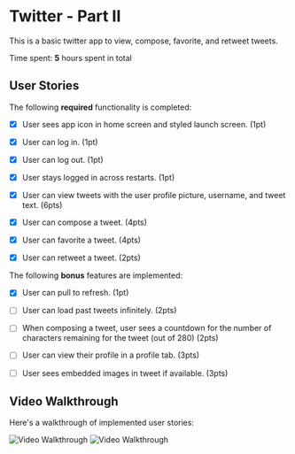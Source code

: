 # Twitter - Part II

This is a basic twitter app to view, compose, favorite, and retweet tweets.

Time spent: **5** hours spent in total

## User Stories

The following **required** functionality is completed:

- [x] User sees app icon in home screen and styled launch screen. (1pt)
- [x] User can log in. (1pt)
- [x] User can log out. (1pt)
- [x] User stays logged in across restarts. (1pt)
- [x] User can view tweets with the user profile picture, username, and tweet text. (6pts)

- [x] User can compose a tweet. (4pts)
- [x] User can favorite a tweet. (4pts)
- [x] User can retweet a tweet. (2pts)

The following **bonus** features are implemented:

- [x] User can pull to refresh. (1pt)
- [ ] User can load past tweets infinitely. (2pts)

- [ ] When composing a tweet, user sees a countdown for the number of characters remaining for the tweet (out of 280) (2pts)
- [ ] User can view their profile in a profile tab. (3pts)
- [ ] User sees embedded images in tweet if available. (3pts)

## Video Walkthrough

Here's a walkthrough of implemented user stories:

<img src='https://i.imgur.com/ipawYyn.gif' title='Video Walkthrough' width='' alt='Video Walkthrough' />

<img src='https://github.com/dehadeaaryan/twitter_ios_starter/blob/main/assignment4.gif' title='Video Walkthrough' width='' alt='Video Walkthrough' />
